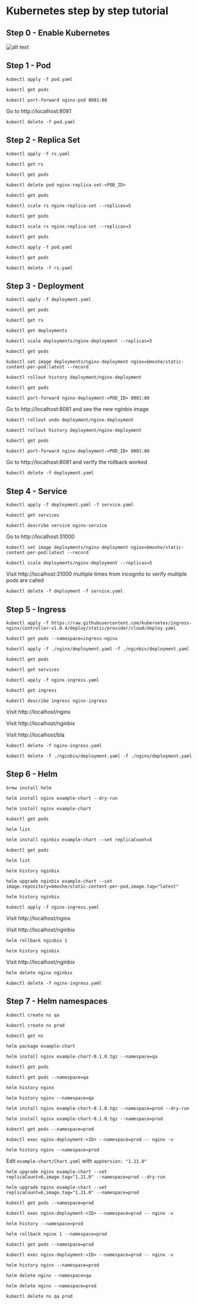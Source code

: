 # Kubernetes step by step tutorial

## Step 0 - Enable Kubernetes
![alt text](k8s.png "k8s enabled")

## Step 1 - Pod
```kubectl apply -f pod.yaml```

```kubectl get pods```

```kubectl port-forward nginx-pod 8081:80```

Go to http://localhost:8081

```kubectl delete -f pod.yaml```


## Step 2 - Replica Set

```kubectl apply -f rs.yaml```

```kubectl get rs```

```kubectl get pods```

```kubectl delete pod nginx-replica-set-<POD_ID>```

```kubectl get pods```

```kubectl scale rs nginx-replica-set --replicas=5```

```kubectl get pods```

```kubectl scale rs nginx-replica-set --replicas=3```

```kubectl get pods```

```kubectl apply -f pod.yaml```

```kubectl get pods```

```kubectl delete -f rs.yaml```

## Step 3 - Deployment

```kubectl apply -f deployment.yaml```

```kubectl get pods```

```kubectl get rs```

```kubectl get deployments```

```kubectl scale deployments/nginx-deployment --replicas=5```

```kubectl get pods```

```kubectl set image deployments/nginx-deployment nginx=bmoshe/static-content-per-pod:latest --record```

```kubectl rollout history deployment/nginx-deployment```

```kubectl get pods```

```kubectl port-forward nginx-deployment-<POD_ID> 8081:80```

Go to http://localhost:8081 and see the new nginbix image

```kubectl rollout undo deployment/nginx-deployment```

```kubectl rollout history deployment/nginx-deployment```

```kubectl get pods```

```kubectl port-forward nginx-deployment-<POD_ID> 8081:80```

Go to http://localhost:8081 and verify the rollback worked

```kubectl delete -f deployment.yaml```

## Step 4 - Service

```kubectl apply -f deployment.yaml -f service.yaml```

```kubectl get services```

```kubectl describe service nginx-service```

Go to http://localhost:31000

```kubectl set image deployments/nginx-deployment nginx=bmoshe/static-content-per-pod:latest --record```

```kubectl scale deployments/nginx-deployment --replicas=5```

Visit http://localhost:31000 multiple times from incognito to verify multiple pods are called

```kubectl delete -f deployment -f service.yaml```

## Step 5 - Ingress

```kubectl apply -f https://raw.githubusercontent.com/kubernetes/ingress-nginx/controller-v1.0.4/deploy/static/provider/cloud/deploy.yaml```

```kubectl get pods --namespace=ingress-nginx```

```kubectl apply -f ./nginx/deployment.yaml -f ./nginbix/deployment.yaml```

```kubectl get pods```

```kubectl get services```

```kubectl apply -f nginx-ingress.yaml```

```kubectl get ingress```

```kubectl describe ingress nginx-ingress```

Visit http://localhost/nginx

Visit http://localhost/nginbix

Visit http://localhost/bla

```kubectl delete -f nginx-ingress.yaml```

```kubectl delete -f ./nginbix/deployment.yaml -f ./nginx/deployment.yaml```

## Step 6 - Helm

```brew install helm```

```helm install nginx example-chart --dry-run```

```helm install nginx example-chart```

```kubectl get pods```

```helm list```

```helm install nginbix example-chart --set replicaCount=5```

```kubectl get pods```

```helm list```

```helm history nginbix```

```helm upgrade nginbix example-chart --set image.repository=bmoshe/static-content-per-pod,image.tag="latest"```

```helm history nginbix```

```kubectl apply -f nginx-ingress.yaml```

Visit http://localhost/nginx

Visit http://localhost/nginbix

```helm rollback nginbix 1```

```helm history nginbix```

Visit http://localhost/nginbix

```helm delete nginx nginbix```

```kubectl delete -f nginx-ingress.yaml```

## Step 7 - Helm namespaces

```kubectl create ns qa```

```kubectl create ns prod```

```kubectl get ns```

```helm package example-chart```

```helm install nginx example-chart-0.1.0.tgz --namespace=qa```

```kubectl get pods```

```kubectl get pods --namespace=qa```

```helm history nginx```

```helm history nginx --namespace=qa```

```helm install nginx example-chart-0.1.0.tgz --namespace=prod --dry-run```

```helm install nginx example-chart-0.1.0.tgz --namespace=prod```

```kubectl get pods --namespace=prod```

```kubectl exec nginx-deployment-<ID> --namespace=prod -- nginx -v```

```helm history nginx --namespace=prod```

Edit `example-chart/Chart.yaml` with `appVersion: "1.21.0"`

```helm upgrade nginx example-chart --set replicaCount=6,image.tag="1.21.0" --namespace=prod --dry-run```

```helm upgrade nginx example-chart --set replicaCount=6,image.tag="1.21.0" --namespace=prod```

```kubectl get pods --namespace=prod```

```kubectl exec nginx-deployment-<ID> --namespace=prod -- nginx -v```

```helm history --namespace=prod```

```helm rollback nginx 1 --namespace=prod```

```kubectl get pods --namespace=prod```

```kubectl exec nginx-deployment-<ID> --namespace=prod -- nginx -v```

```helm history nginx --namespace=prod```

```helm delete nginx --namespace=qa```

```helm delete nginx --namespace=prod``` 

```kubectl delete ns qa prod```
